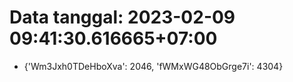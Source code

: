 # Data tanggal: 2023-02-09 09:41:30.616665+07:00

* {'Wm3Jxh0TDeHboXva': 2046, 'fWMxWG48ObGrge7i': 4304}
